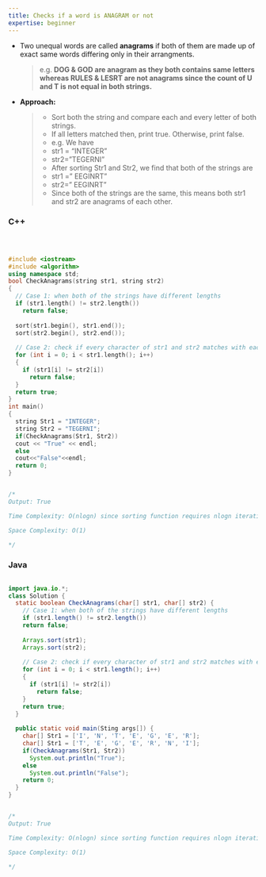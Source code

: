 ```yaml
---
title: Checks if a word is ANAGRAM or not 
expertise: beginner
---
```


- Two unequal words are called **anagrams** if both of them are made up of exact same words differing only in their arrangments.
  
  > e.g. **DOG & GOD are anagram as they both contains same letters whereas RULES & LESRT are not anagrams since the count of U and T  is not equal in both strings.**

- **Approach:** 
  > - Sort both the string and compare each and every letter of both strings. 
  > - If all letters matched then, print true. Otherwise, print false.
  > - e.g. We have 
  > - str1 = “INTEGER”
  > - str2=”TEGERNI”
  > - After sorting Str1 and Str2, we find that both of the strings are
  > - str1 =” EEGINRT”
  > - str2=” EEGINRT”
  > - Since both of the strings are the same, this means both str1 and str2 are anagrams of each other.

### C++
```cpp



#include <iostream>
#include <algorithm>
using namespace std;
bool CheckAnagrams(string str1, string str2)
{
  // Case 1: when both of the strings have different lengths
  if (str1.length() != str2.length())
    return false;
 
  sort(str1.begin(), str1.end());
  sort(str2.begin(), str2.end());
 
  // Case 2: check if every character of str1 and str2 matches with each other
  for (int i = 0; i < str1.length(); i++)
  {
    if (str1[i] != str2[i])
      return false;
  }
  return true;
}
int main()
{
  string Str1 = "INTEGER";
  string Str2 = "TEGERNI";
  if(CheckAnagrams(Str1, Str2))
  cout << "True" << endl;
  else
  cout<<"False"<<endl;
  return 0;
}


/*
Output: True

Time Complexity: O(nlogn) since sorting function requires nlogn iterations.

Space Complexity: O(1)

*/
```

### Java
```java

import java.io.*;
class Solution {
  static boolean CheckAnagrams(char[] str1, char[] str2) { 
    // Case 1: when both of the strings have different lengths
    if (str1.length() != str2.length())
    return false;
 
    Arrays.sort(str1);
    Arrays.sort(str2);
  
    // Case 2: check if every character of str1 and str2 matches with each other
    for (int i = 0; i < str1.length(); i++)
    {
      if (str1[i] != str2[i])
        return false;
    }
    return true;
  }
  
  public static void main(Sting args[]) {
    char[] Str1 = ['I', 'N', 'T', 'E', 'G', 'E', 'R'];
    char[] Str1 = ['T', 'E', 'G', 'E', 'R', 'N', 'I'];
    if(CheckAnagrams(Str1, Str2))
      System.out.println("True");
    else
      System.out.println("False");
    return 0;
  }
}


/*
Output: True

Time Complexity: O(nlogn) since sorting function requires nlogn iterations.

Space Complexity: O(1)

*/
